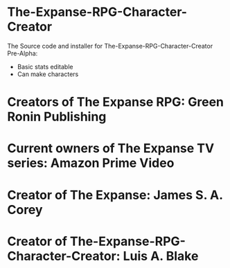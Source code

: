 # The-Expanse-RPG-Character-Creator
 The Source code and installer for The-Expanse-RPG-Character-Creator 
 Pre-Alpha:  
  - Basic stats editable  
  - Can make characters  
# Creators of The Expanse RPG: Green Ronin Publishing
# Current owners of The Expanse TV series: Amazon Prime Video
# Creator of The Expanse: James S. A. Corey
# Creator of The-Expanse-RPG-Character-Creator: Luis A. Blake

